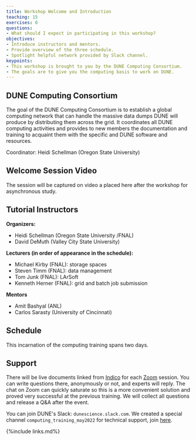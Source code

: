 ```yaml
---
title: Workshop Welcome and Introduction 
teaching: 15
exercises: 0
questions:
- What should I expect in participating in this workshop?
objectives:  
- Introduce instructors and mentors.
- Provide overview of the three schedule.
- Spotlight helpful network provided by Slack channel.
keypoints:
- This workshop is brought to you by the DUNE Computing Consortium.
- The goals are to give you the computing basis to work on DUNE.
---
```

## DUNE Computing Consortium

The goal of the DUNE Computing Consortium is to establish a global computing network that can handle the massive data dumps DUNE will produce by distributing them across the grid. It coordinates all DUNE computing activities and provides to new members the documentation and training to acquaint them with the specific and DUNE software and resources.

Coordinator: Heidi Schellman (Oregon State University)

## Welcome Session Video


The session will be captured on video a placed here after the workshop for asynchronous study.

<!--
<center>
<iframe width="560" height="315" src="https://www.youtube.com/embed/2Vg4kXcxzCs" title="DUNE Computing Tutorial May 2021 Welcome" frameborder="0" allow="accelerometer; autoplay; clipboard-write; encrypted-media; gyroscope; picture-in-picture" allowfullscreen></iframe>
</center>-->

## Tutorial Instructors

**Organizers:**
- Heidi Schellman (Oregon State University /FNAL)
- David DeMuth (Valley City State University)

**Lecturers (in order of appearance in the schedule):**
- Michael Kirby (FNAL): storage spaces
- Steven Timm (FNAL): data management 
- Tom Junk (FNAL): LArSoft
- Kenneth Herner (FNAL): grid and batch job submission

**Mentors**
- Amit Bashyal (ANL)
- Carlos Sarasty (University of Cincinnati)

## Schedule

This incarnation of the computing training spans two days.

## Support

There will be live documents linked from [Indico][indico-event-link] for each [Zoom][zoom-link] session. You can write questions there, anonymously or not, and experts will reply. The chat on Zoom can quickly saturate so this is a more convenient solution and proved very successful at the previous training. We will collect all questions and release a Q&A after the event.

You can join DUNE's Slack: `dunescience.slack.com`. We created a special channel `computing_training_may2022` for technical support, join [here][slack-join-link].


[indico-event-link]: https://indico.fnal.gov/event/54191/
[slack-join-link]: https://dunescience.slack.com/archives/C03CMH6TUCS
[zoom-link]: https://fnal.zoom.us/


{%include links.md%} 

